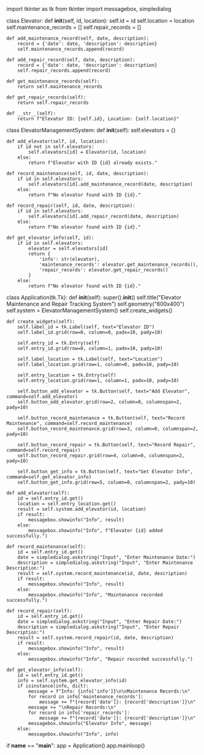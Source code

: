 import tkinter as tk
from tkinter import messagebox, simpledialog

class Elevator:
    def __init__(self, id, location):
        self.id = id
        self.location = location
        self.maintenance_records = []
        self.repair_records = []

    def add_maintenance_record(self, date, description):
        record = {'date': date, 'description': description}
        self.maintenance_records.append(record)

    def add_repair_record(self, date, description):
        record = {'date': date, 'description': description}
        self.repair_records.append(record)

    def get_maintenance_records(self):
        return self.maintenance_records

    def get_repair_records(self):
        return self.repair_records

    def __str__(self):
        return f"Elevator ID: {self.id}, Location: {self.location}"

class ElevatorManagementSystem:
    def __init__(self):
        self.elevators = {}

    def add_elevator(self, id, location):
        if id not in self.elevators:
            self.elevators[id] = Elevator(id, location)
        else:
            return f"Elevator with ID {id} already exists."

    def record_maintenance(self, id, date, description):
        if id in self.elevators:
            self.elevators[id].add_maintenance_record(date, description)
        else:
            return f"No elevator found with ID {id}."

    def record_repair(self, id, date, description):
        if id in self.elevators:
            self.elevators[id].add_repair_record(date, description)
        else:
            return f"No elevator found with ID {id}."

    def get_elevator_info(self, id):
        if id in self.elevators:
            elevator = self.elevators[id]
            return {
                'info': str(elevator),
                'maintenance_records': elevator.get_maintenance_records(),
                'repair_records': elevator.get_repair_records()
            }
        else:
            return f"No elevator found with ID {id}."

class Application(tk.Tk):
    def __init__(self):
        super().__init__()
        self.title("Elevator Maintenance and Repair Tracking System")
        self.geometry("600x400")
        self.system = ElevatorManagementSystem()
        self.create_widgets()

    def create_widgets(self):
        self.label_id = tk.Label(self, text="Elevator ID")
        self.label_id.grid(row=0, column=0, padx=10, pady=10)

        self.entry_id = tk.Entry(self)
        self.entry_id.grid(row=0, column=1, padx=10, pady=10)

        self.label_location = tk.Label(self, text="Location")
        self.label_location.grid(row=1, column=0, padx=10, pady=10)

        self.entry_location = tk.Entry(self)
        self.entry_location.grid(row=1, column=1, padx=10, pady=10)

        self.button_add_elevator = tk.Button(self, text="Add Elevator", command=self.add_elevator)
        self.button_add_elevator.grid(row=2, column=0, columnspan=2, pady=10)

        self.button_record_maintenance = tk.Button(self, text="Record Maintenance", command=self.record_maintenance)
        self.button_record_maintenance.grid(row=3, column=0, columnspan=2, pady=10)

        self.button_record_repair = tk.Button(self, text="Record Repair", command=self.record_repair)
        self.button_record_repair.grid(row=4, column=0, columnspan=2, pady=10)

        self.button_get_info = tk.Button(self, text="Get Elevator Info", command=self.get_elevator_info)
        self.button_get_info.grid(row=5, column=0, columnspan=2, pady=10)

    def add_elevator(self):
        id = self.entry_id.get()
        location = self.entry_location.get()
        result = self.system.add_elevator(id, location)
        if result:
            messagebox.showinfo("Info", result)
        else:
            messagebox.showinfo("Info", f"Elevator {id} added successfully.")

    def record_maintenance(self):
        id = self.entry_id.get()
        date = simpledialog.askstring("Input", "Enter Maintenance Date:")
        description = simpledialog.askstring("Input", "Enter Maintenance Description:")
        result = self.system.record_maintenance(id, date, description)
        if result:
            messagebox.showinfo("Info", result)
        else:
            messagebox.showinfo("Info", "Maintenance recorded successfully.")

    def record_repair(self):
        id = self.entry_id.get()
        date = simpledialog.askstring("Input", "Enter Repair Date:")
        description = simpledialog.askstring("Input", "Enter Repair Description:")
        result = self.system.record_repair(id, date, description)
        if result:
            messagebox.showinfo("Info", result)
        else:
            messagebox.showinfo("Info", "Repair recorded successfully.")

    def get_elevator_info(self):
        id = self.entry_id.get()
        info = self.system.get_elevator_info(id)
        if isinstance(info, dict):
            message = f"Info: {info['info']}\n\nMaintenance Records:\n"
            for record in info['maintenance_records']:
                message += f"{record['date']}: {record['description']}\n"
            message += "\nRepair Records:\n"
            for record in info['repair_records']:
                message += f"{record['date']}: {record['description']}\n"
            messagebox.showinfo("Elevator Info", message)
        else:
            messagebox.showinfo("Info", info)

if __name__ == "__main__":
    app = Application()
    app.mainloop()
  
